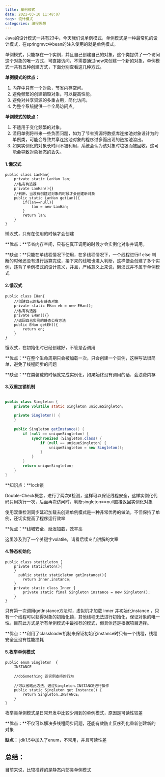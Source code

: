 ```yaml
---
title: 单例模式
date: 2021-03-10 11:48:07
tags: 设计模式
categories: 编程思想
---
```


Java的设计模式一共有23中，今天我们说单例模式，单例模式是一种最常见的设计模式，在springmvc中bean的注入使用的就是单例模式。

单例模式，只能存在一个实例，并且自己创建自己的对象，这个类提供了一个访问这个对象的唯一方式，可直接访问，不需要通过new来创建一个新的对象，单例模式一共有五种创建方式，下面分别查看这几种方式。

<!-- more -->

**单例模式的优点：**

1. 内存中只有一个对象，节省内存空间。
2. 避免频繁的创建销毁对象，可以提高性能。
3. 避免对共享资源的多重占用，简化访问。
4. 为整个系统提供一个全局访问点。

**单例模式的缺点：**

1. 不适用于变化频繁的对象。
2. 滥用单例将带来一些负面问题，如为了节省资源将数据库连接池对象设计为的单例类，可能会导致共享连接池对象的程序过多而出现的链接池溢出。
3. 如果实例化的对象长时间不被利用，系统会认为该对象时垃圾而被回收，这可能会导致对象状态的丢失。



#### 1.懒汉式

```
public class LanHan{
    private static LanHan lan;
    //私有构造器
    private LanHan(){}
    //判断，当没有创建过对象的时候才会创建新对象
    public static LanHan getLan(){
        if(lan==null){
            lan = new LanHan;
        }
        return lan;
    }
}
```

懒汉式，只有在使用的时候才会创建

**优点：**节省内存空间，只有在真正调用的时候才会实例化对象并调用。

**缺点：**只能在单线程情况下使用，在多线程情况下，一个线程进行if else 判断的时候还没有进行运算完成，接下来的线城也进入判断，这样便会创建了多个实例，违背了单例模式的设计意义，并且，严格意义上来说，懒汉式并不属于单例模式

#### 2.饿汉式

```
public class EHan{
    //创建自己的私有静态对象
    private static EHan eh = new EHan();
    //私有构造器
    private EHan(){}
    //返回自己实例的静态公有方法
    public EHan getEH(){
        return en;
    }
}
```

饿汉式，在初始化时已经创建好，不管是否调用

**优点：**在整个生命周期只会被加载一次，只会创建一个实例，这种写法很简单，避免了线程同步的问题

**缺点：**在类装载的时候就完成实例化，如果始终没有调用的话，会浪费内存

#### 3.双重加锁机制

```java

public class Singleton {
    private volatile static Singleton uniqueSingleton;
 
    private Singleton() {
    }
 
    public Singleton getInstance() {
        if (null == uniqueSingleton) {
            synchronized (Singleton.class) {
                if (null == uniqueSingleton) {
                    uniqueSingleton = new Singleton();
                }
            }
        }
        return uniqueSingleton;
    }
}
```

**知识点：**lock锁

Double-Check概念，进行了两次if检测，这样可以保证线程安全，这样实例化代码只用执行一次，后面再次访问时，判断singleton==null直接返回实例化对象

使用双重检测同步延迟加载去创建单例模式是一种非常优秀的做法，不但保持了单例，还切实提高了程序运行效率

**优点：**线城安全，延迟加载，效率高

这里涉及到了一个关键字volatile，请看后续专门讲解的文章

#### 4.静态初始化

```
public class staticleton { 
    private staticleton(){
    }
      public static staticleton getInstance(){  
        return Inner.instance;  
    }  
    private static class Inner {  
        private static final Singleton instance = new Singleton();  
    }  
}
```

只有第一次调用getInstance方法时，虚拟机才加载 Inner 并初始化instance ，只有一个线程可以获得对象的初始化锁，其他线程无法进行初始化，保证对象的唯一性。目前此方式是所有单例模式中最推荐的模式，但具体还是根据项目选择。

**优点：**利用了classloader机制来保证初始化instance时只有一个线程，线程安全且没有性能损耗

#### 5.枚举单例模式

```
public enum Singleton  {
    INSTANCE 
 
    //doSomething 该实例支持的行为
      
    //可以省略此方法，通过Singleton.INSTANCE进行操作
    public static Singleton get Instance() {
        return Singleton.INSTANCE;
    }
}
```

枚举类单例模式是日常开发中比较少用到的单例模式，原因是可读性较差

**优点：**不仅可以解决多线程同步问题，还能有效防止反序列化重新创建新的对象

**缺点：** jdk1.5中加入了enum，不常用，并且可读性差

## 总结：

目前来说，比较推荐的是静态内部类单例模式

